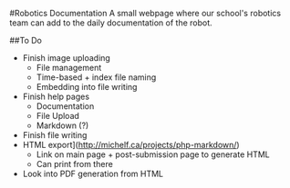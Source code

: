 #Robotics Documentation
A small webpage where our school's robotics team can add to the daily documentation of the robot.


##To Do
- Finish image uploading
	- File management
	- Time-based + index file naming
	- Embedding into file writing
- Finish help pages
	- Documentation
	- File Upload
	- Markdown (?)
- Finish file writing
- HTML export](http://michelf.ca/projects/php-markdown/)
	- Link on main page + post-submission page to generate HTML
	- Can print from there
- Look into PDF generation from HTML
